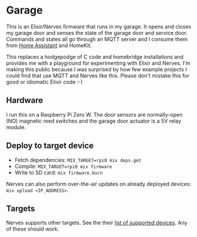 # Garage

This is an Elixir/Nerves firmware that runs in my garage. It
opens and closes my garage door and senses the state of the garage door and service
door. Commands and states all go through an MQTT server and I consume them from [Home
Assistant](https://www.home-assistant.io/) and HomeKit.

This replaces a hodgepodge of C code and homebridge installations and provides me with
a playground for experimenting with Elixir and Nerves. I'm making this public because
I was surprised by how few example projects I could find that use MQTT and Nerves like this.
Please don't mistake this for good or idiomatic Elixir code :-)

## Hardware

I run this on a Raspberry Pi Zero W. The door sensors are normally-open (NO) magnetic
reed switches and the garage door actuator is a 5V relay module. 

## Deploy to target device

- Fetch dependencies: `MIX_TARGET=rpi0 mix deps.get`
- Compile: `MIX_TARGET=rpi0 mix firmware`
- Write to SD card: `mix firmware.burn`

Nerves can also perform over-the-air updates on already deployed devices: `mix upload <IP_ADDRESS>`.

## Targets

Nerves supports other targets. See the their [list of supported devices](https://hexdocs.pm/nerves/targets.html#content). Any of these should work.
